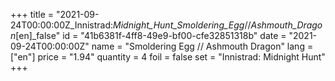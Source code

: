 +++
title = "2021-09-24T00:00:00Z_Innistrad:_Midnight_Hunt_Smoldering_Egg_//_Ashmouth_Dragon_[en]_false"
id = "41b6381f-4ff8-49e9-bf00-cfe32851318b"
date = "2021-09-24T00:00:00Z"
name = "Smoldering Egg // Ashmouth Dragon"
lang = ["en"]
price = "1.94"
quantity = 4
foil = false
set = "Innistrad: Midnight Hunt"
+++
